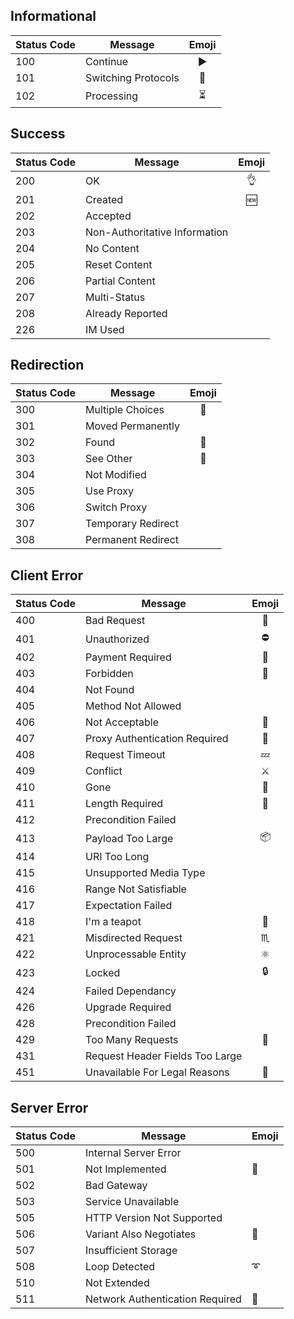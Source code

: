 ## Informational

| Status Code   | Message                         | Emoji |
| ------------- | -------------                   |:-----:|
| 100           | Continue                        |   ▶️   |
| 101           | Switching Protocols             |   🔀   |
| 102           | Processing                      |   ⏳   |

## Success

| Status Code   | Message                         | Emoji |
| ------------- | -------------                   |:-----:|
| 200           | OK                              |   👌  |
| 201           | Created                         |  🆕   |
| 202           | Accepted                        |       |
| 203           | Non-Authoritative Information   |       |
| 204           | No Content                      |       |
| 205           | Reset Content                   |       |
| 206           | Partial Content                 |       |
| 207           | Multi-Status                    |       |
| 208           | Already Reported                |       |
| 226           | IM Used                         |       |

## Redirection

| Status Code   | Message                         | Emoji |
| ------------- | -------------                   |:-----:|
| 300           | Multiple Choices                |  🔱   |
| 301           | Moved Permanently               |       |
| 302           | Found                           |  💁   |
| 303           | See Other                       |  👀   |
| 304           | Not Modified                    |       |
| 305           | Use Proxy                       |       |
| 306           | Switch Proxy                    |       |
| 307           | Temporary Redirect              |       |
| 308           | Permanent Redirect              |       |


## Client Error

| Status Code   | Message                         | Emoji |
| ------------- | -------------                   |:-----:|
| 400           | Bad Request                     |  🙅   |
| 401           | Unauthorized                    |   ⛔  |
| 402           | Payment Required                |   💸  |
| 403           | Forbidden                       |   🚫  |
| 404           | Not Found                       |       |
| 405           | Method Not Allowed              |       |
| 406           | Not Acceptable                  |   🍋   |
| 407           | Proxy Authentication Required   |   🛂   |
| 408           | Request Timeout                 |  💤   |
| 409           | Conflict                        |  ⚔️   |
| 410           | Gone                            |  💨   |
| 411           | Length Required                 |  📏   |
| 412           | Precondition Failed             |       |
| 413           | Payload Too Large               |  📦   |
| 414           | URI Too Long                    |       |
| 415           | Unsupported Media Type          |       |
| 416           | Range Not Satisfiable           |       |
| 417           | Expectation Failed              |       |
| 418           | I'm a teapot                    |   🍵  |
| 421           | Misdirected Request             |  ♏️   |
| 422           | Unprocessable Entity            |  ⚛️   |
| 423           | Locked                          |   🔒  |
| 424           | Failed Dependancy               |       |
| 426           | Upgrade Required                |       |
| 428           | Precondition Failed             |       |
| 429           | Too Many Requests               |  🎉   |
| 431           | Request Header Fields Too Large |       |
| 451           | Unavailable For Legal Reasons   |   🙊  |
## Server Error

| Status Code   | Message                         | Emoji |
| ------------- | -------------                   | ----- |
| 500           | Internal Server Error           |       |
| 501           | Not Implemented                 |  🚧   |
| 502           | Bad Gateway                     |       |
| 503           | Service Unavailable             |       |
| 505           | HTTP Version Not Supported      |       |
| 506           | Variant Also Negotiates         |  💬   |
| 507           | Insufficient Storage            |       |
| 508           | Loop Detected                   |  ➰   |
| 510           | Not Extended                    |       |
| 511           | Network Authentication Required |  📶️   |
